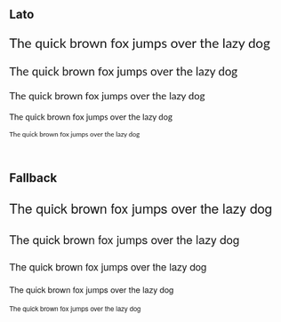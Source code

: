 <style>
@import url(https://fonts.googleapis.com/css?family=Lato:400,700,400italic,700italic&subset=latin);

#font-lato { font-family: Lato; }
#font-fallback { font-family: 'Helvetica Neue', Arial, Helvetica, sans-serif; }
</style>


<h2>Lato</h2>

<div id="font-lato">
  <p style="font-size:24px">The quick brown fox jumps over the lazy dog</p>
  <p style="font-size:21px">The quick brown fox jumps over the lazy dog</p>
  <p style="font-size:18px">The quick brown fox jumps over the lazy dog</p>
  <p style="font-size:15px">The quick brown fox jumps over the lazy dog</p>
  <p style="font-size:12px">The quick brown fox jumps over the lazy dog</p>
</div>

<br>

<h2>Fallback</h2>

<div id="font-fallback">
  <p style="font-size:24px">The quick brown fox jumps over the lazy dog</p>
  <p style="font-size:21px">The quick brown fox jumps over the lazy dog</p>
  <p style="font-size:18px">The quick brown fox jumps over the lazy dog</p>
  <p style="font-size:15px">The quick brown fox jumps over the lazy dog</p>
  <p style="font-size:12px">The quick brown fox jumps over the lazy dog</p>
</div>
